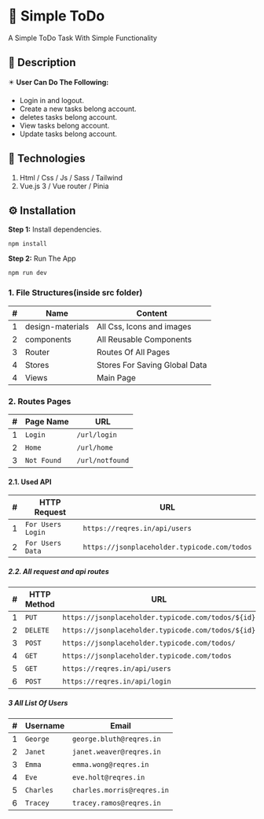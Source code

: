 # 🚀 Simple ToDo

A Simple ToDo Task With Simple Functionality

## 📝 Description

✴️ **User Can Do The Following:**

- Login in and logout.
- Create a new tasks belong account.
- deletes tasks belong account.
- View tasks belong account.
- Update tasks belong account.

## 💎 Technologies

1. Html / Css / Js / Sass / Tailwind
2. Vue.js 3 / Vue router / Pinia

## ⚙️ Installation

**Step 1:** Install dependencies.

```shell
npm install
```

**Step 2:** Run The App

```shell
npm run dev
```
### 1. File Structures(inside src folder)

| #   | Name                | Content                       |
| --- | ------------------- | ----------------------------- |
| 1   | design-materials    | All Css, Icons and images     |
| 2   | components          | All Reusable Components       |
| 3   | Router              | Routes Of All Pages           |
| 4   | Stores              | Stores For Saving Global Data |
| 4   | Views               | Main Page                     |

### 2. Routes Pages

| #   | Page Name   | URL                           |
| --- | ----------- | ------------------------------|
| 1   | `Login`     | `/url/login`                  |
| 2   | `Home`      | `/url/home`                   |
| 3   | `Not Found` | `/url/notfound`               |

#### 2.1. Used API

| #   | HTTP Request          | URL                                           |
| --- | --------------------- | --------------------------------------------- |
| 1   | `For Users Login`     | `https://reqres.in/api/users`                 |
| 2   | `For Users Data`      | `https://jsonplaceholder.typicode.com/todos`  |

##### 2.2. All request and api routes

| #   | HTTP Method | URL                                                             |
| --- | ----------- | --------------------------------------------------------------- |
| 1   | `PUT`       | `https://jsonplaceholder.typicode.com/todos/${id}`              |
| 2   | `DELETE`    | `https://jsonplaceholder.typicode.com/todos/${id}`              |
| 3   | `POST`      | `https://jsonplaceholder.typicode.com/todos/`                   |
| 4   | `GET`       | `https://jsonplaceholder.typicode.com/todos`                    |
| 5   | `GET`       | `https://reqres.in/api/users`                                   |
| 6   | `POST`      | `https://reqres.in/api/login`                                   |


##### 3 All List Of Users

| #   | Username    | Email                      |
| --- | ----------- | -------------------------- |
| 1   | `George`    | `george.bluth@reqres.in`   |
| 2   | `Janet`     | `janet.weaver@reqres.in`   |
| 3   | `Emma`      | `emma.wong@reqres.in`      |
| 4   | `Eve`       | `eve.holt@reqres.in`       |
| 5   | `Charles`   | `charles.morris@reqres.in` |
| 6   | `Tracey`    | `tracey.ramos@reqres.in`   |

